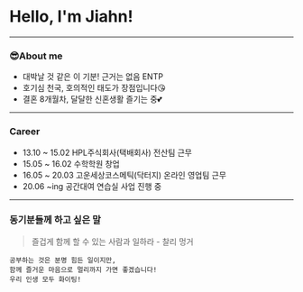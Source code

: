 # Hello, I'm Jiahn!
***
### 😎About me
* 대박날 것 같은 이 기분! 근거는 없음 ENTP
* 호기심 천국, 호의적인 태도가 장점입니다😘
* 결혼 8개월차, 달달한 신혼생활 즐기는 중💕
***
### Career
* 13.10 ~ 15.02 HPL주식회사(택배회사) 전산팀 근무
* 15.05 ~ 16.02 수학학원 창업
* 16.05 ~ 20.03 고운세상코스메틱(닥터지) 온라인 영업팀 근무
* 20.06 ~ing 공간대여 연습실 사업 진행 중
***
### 동기분들께 하고 싶은 말
> 즐겁게 함께 할 수 있는 사람과 일하라 - 찰리 멍거
```
공부하는 것은 분명 힘든 일이지만,
함께 즐거운 마음으로 멀리까지 가면 좋겠습니다!
우리 인생 모두 화이팅!